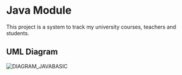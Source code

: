 # Java Module
This project is a system to track my university courses, teachers and students.

## UML Diagram

![DIAGRAM_JAVABASIC](https://i.ibb.co/gz97jqt/Diagram-Java-Basics.jpg)



